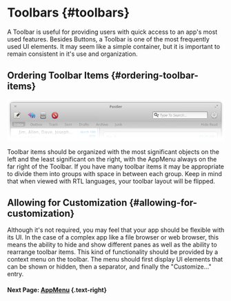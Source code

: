 # Toolbars {#toolbars}

A Toolbar is useful for providing users with quick access to an app's most used features. Besides Buttons, a Toolbar is one of the most frequently used UI elements. It may seem like a simple container, but it is important to remain consistent in it's use and organization.

## Ordering Toolbar Items {#ordering-toolbar-items}

![](../../images/docs/human-interface-guidelines/toolbars/toolbar.png)

Toolbar items should be organized with the most significant objects on the left and the least significant on the right, with the AppMenu always on the far right of the Toolbar. If you have many toolbar items it may be appropriate to divide them into groups with space in between each group. Keep in mind that when viewed with RTL languages, your toolbar layout will be flipped.

## Allowing for Customization {#allowing-for-customization}

Although it's not required, you may feel that your app should be flexible with its UI. In the case of a complex app like a file browser or web browser, this means the ability to hide and show different panes as well as the ability to rearrange toolbar items. This kind of functionality should be provided by a context menu on the toolbar. The menu should first display UI elements that can be shown or hidden, then a separator, and finally the "Customize..." entry.

#### Next Page: [AppMenu](/docs/human-interface-guidelines/appmenu) {.text-right}
